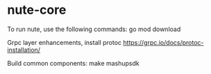 # nute-core

To run nute, use the following commands:
go mod download

Grpc layer enhancements, install protoc
https://grpc.io/docs/protoc-installation/

Build common components:
make mashupsdk

